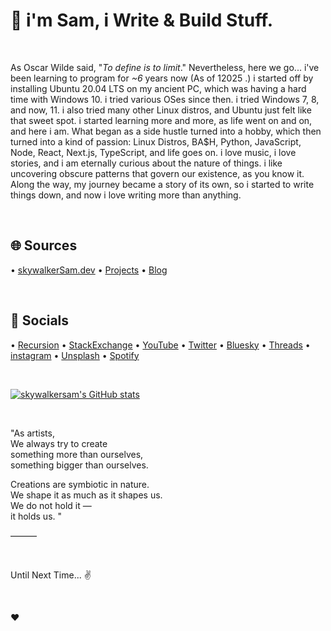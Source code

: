 # 👋 i'm Sam, i Write & Build Stuff.

&nbsp;

As Oscar Wilde said, "*To define is to limit*." Nevertheless, here we go... i've been learning to program for *~6* years now (As of 12025 .) i started off by installing Ubuntu 20.04 LTS on my ancient PC, which was having a hard time with Windows 10. i tried various OSes since then. i tried Windows 7, 8, and now, 11. i also tried many other Linux distros, and Ubuntu just felt like that sweet spot. i started learning more and more, as life went on and on, and here i am. What began as a side hustle turned into a hobby, which then turned into a kind of passion: Linux Distros, BA$H, Python, JavaScript, Node, React, Next.js, TypeScript, and life goes on. i love music, i love stories, and i am eternally curious about the nature of things. i like uncovering obscure patterns that govern our existence, as you know it. Along the way, my journey became a story of its own, so i started to write things down, and now i love writing more than anything.

&nbsp;

## 🌐 Sources

• [skywalkerSam.dev](https://skywalkersam.dev) • [Projects](https://projects.skywalkersam.dev) • [Blog](https://blog.skywalkersam.dev)

&nbsp;

## 🔗 Socials

• [Recursion](https://github.com/skywalkerSam) • [StackExchange](https://stackexchange.com/users/23612310/skywalkersam?tab=accounts) • [YouTube](https://www.youtube.com/@skywalkerSam) 
• [Twitter](https://twitter.com/skywalkerSam_) • [Bluesky](https://bsky.app/profile/skywalkersam.bsky.social) • [Threads](https://www.threads.com/@skywalkersam_)
• [instagram](https://www.instagram.com/skywalkersam_) • [Unsplash](https://unsplash.com/@skywalkersam)
• [Spotify](https://open.spotify.com/user/31x6piag76tphjk2xeblvn2ea4gi)

&nbsp;

<a href="http://www.github.com/skywalkersam"><img src="https://github-readme-stats.vercel.app/api?username=skywalkersam&show_icons=true&hide=&count_private=true&title_color=22c55e&text_color=3382ed&icon_color=22c55e&bg_color=000000&hide_border=true&show_icons=true" alt="skywalkersam's GitHub stats" /></a>

&nbsp;

"As artists,  
We always try to create  
something more than ourselves,  
something bigger than ourselves.  

Creations are symbiotic in nature.  
We shape it as much as it shapes us.  
We do not hold it —  
it holds us. "  

———

&nbsp;

Until Next Time... ✌️

&nbsp;

❤️

&nbsp;
